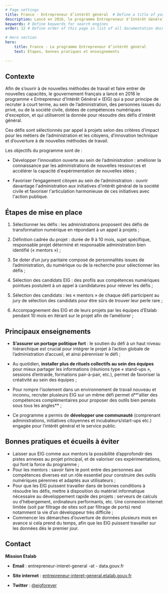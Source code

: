 ```yaml
---
# Page settings
title: France - Entrepreneur d’intérêt général  # Define a title of your page
description: Lancé en 2016, le programme Entrepreneur d'Intérêt Général a pour principe de recruter à court terme, au sein de l’administration, des personnes issues du privé, ou de la société civile, dotées de compétences numériques d'exception. # Define a description of your page
keywords: # Define keywords for search engines
order: 12 # Define order of this page in list of all documentation documents

# Hero section
hero:
    title: France - Le programme Entrepreneur d’intérêt général
    text: Étapes, bonnes pratiques et enseignements
    
---
```


## Contexte

Afin de s’ouvrir à de nouvelles méthodes de travail et faire entrer de nouvelles capacités, le gouvernement français a lancé en 2016 le programme « Entrepreneur d'Intérêt Général » (EIG) qui a pour principe de recruter à court terme, au sein de l’administration, des personnes issues du privé, ou de la société civile, dotées de compétences numériques d'exception, et qui utiliseront la donnée pour résoudre des défis d'intérêt général.

Ces défis sont sélectionnés par appel à projets selon des critères d’impact pour les métiers de l’administration et les citoyens, d’innovation technique et d’ouverture à de nouvelles méthodes de travail.

Les objectifs du programme sont de :

-   Développer l’innovation ouverte au sein de l’administration : améliorer la connaissance par les administrations de nouvelles ressources et accélérer la capacité d'expérimentation de nouvelles idées ;
    
-   Favoriser l’engagement citoyen au sein de l’administration : ouvrir davantage l'administration aux initiatives d'intérêt général de la société civile et favoriser l'articulation harmonieuse de ces initiatives avec l'action publique.


## Étapes de mise en place 

1.  Sélectionner les défis : les administrations proposent des défis de transformation numérique en répondant à un appel à projets ;
    
2.  Définition cadrée du projet : durée de 9 à 10 mois, sujet spécifique, responsable projet déterminé et responsable administration bien identifié (« mentors ») ;
    
3.  Se doter d’un jury paritaire composé de personnalités issues de l’administration, du numérique ou de la recherche pour sélectionner les défis ;
    
4.  Sélection des candidats EIG : des profils aux compétences numériques pointues postulent à un appel à candidatures pour relever les défis ;
    
5.  Sélection des candidats : les « mentors » de chaque défi participent au jury de sélection des candidats pour être sûrs de trouver leur perle rare ;
    
6.  Accompagnement des EIG et de leurs projets par les équipes d’Etalab pendant 10 mois en itérant sur le projet afin de l’améliorer ;

## Principaux enseignements   

-   **S’assurer un portage politique fort** : le soutien du défi à un haut niveau hiérarchique est crucial pour intégrer le projet à l’action globale de l’administration d’accueil, et ainsi pérenniser le défi ;
    
-   Au quotidien, **installer plus de rituels collectifs au sein des équipes** pour mieux partager les informations (réunions type « stand-ups », sessions d’entraide, formations pair-à-pair, etc.), permet de favoriser la créativité au sein des équipes ;
    
-   Pour rompre l’isolement dans un environnement de travail nouveau et inconnu, recruter plusieurs EIG sur un même défi permet d**’allier des compétences complémentaires pour proposer des outils bien pensés sous tous les angles** ;
    
-   Ce programme a permis de **développer une communauté** (comprenant administrations, initiatives citoyennes et incubateurs/start-ups etc.) engagée pour l’intérêt général et le service public.

## Bonnes pratiques et écueils à éviter

* Laisser aux EIG comme aux mentors la possibilité d’approfondir des pistes annexes au projet principal, et de valoriser ces expérimentations, qui font la force du programme ; 
* Pour les mentors : savoir faire le pont entre des personnes aux compétences diverses est un rôle essentiel pour construire des outils numériques pérennes et adaptés aux utilisateurs ; 
* Pour que les EIG puissent travailler dans de bonnes conditions à résoudre les défis, mettre à disposition du matériel informatique nécessaire au développement rapide des projets : serveurs de calculs ou d’hébergement, ordinateurs performants, etc. Une connexion internet limitée (soit par filtrage de sites soit par filtrage de ports) rend notamment la vie d’un développeur très difficile ; 
* Commencer les démarches d’ouverture de données plusieurs mois en avance si cela prend du temps, afin que les EIG puissent travailler sur les données dès le premier jour. 

## Contact

**Mission Etalab**

- **Email** : entrepreneur-interet-general -at - data.gouv.fr  

- **Site internet** : [entrepreneur-interet-general.etalab.gouv.fr](https://entrepreneur-interet-general.etalab.gouv.fr/)

- **Twitter** : [@eigforever](https://twitter.com/eigforever?lang=fr)
